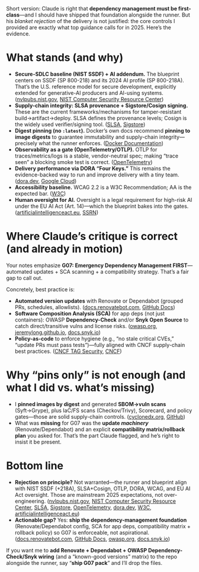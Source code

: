 Short version: Claude is right that **dependency management must be first-class**—and I should have shipped that foundation alongside the runner. But his *blanket rejection* of the delivery is not justified: the core controls I provided are exactly what top guidance calls for in 2025. Here’s the evidence.

# What stands (and why)

* **Secure-SDLC baseline (NIST SSDF) + AI addendum.** The blueprint centers on SSDF (SP 800-218) and its 2024 AI profile (SP 800-218A). That’s the U.S. reference model for secure development, explicitly extended for generative-AI producers and AI-using systems. ([nvlpubs.nist.gov][1], [NIST Computer Security Resource Center][2])
* **Supply-chain integrity: SLSA provenance + Sigstore/Cosign signing.** These are the current frameworks/mechanisms for tamper-resistant build→artifact→deploy. SLSA defines the provenance levels; Cosign is the widely used verifier/signing tool. ([SLSA][3], [Sigstore][4])
* **Digest pinning (no `:latest`).** Docker’s own docs recommend **pinning to image digests** to guarantee immutability and supply-chain integrity—precisely what the runner enforces. ([Docker Documentation][5])
* **Observability as a gate (OpenTelemetry/OTLP).** OTLP for traces/metrics/logs is a stable, vendor-neutral spec; making “trace seen” a blocking smoke test is correct. ([OpenTelemetry][6])
* **Delivery performance via DORA “Four Keys.”** This remains the evidence-backed way to run and improve delivery with a tiny team. ([dora.dev][7], [Google Cloud][8])
* **Accessibility baseline.** WCAG 2.2 is a W3C Recommendation; AA is the expected bar. ([W3C][9])
* **Human oversight for AI.** Oversight is a legal requirement for high-risk AI under the EU AI Act (Art. 14)—which the blueprint bakes into the gates. ([artificialintelligenceact.eu][10], [SSRN][11])

# Where Claude’s critique is **correct** (and already in motion)

Your notes emphasize **G07: Emergency Dependency Management FIRST**—automated updates + SCA scanning + a compatibility strategy. That’s a fair gap to call out. &#x20;

Concretely, best practice is:

* **Automated version updates** with Renovate or Dependabot (grouped PRs, schedules, allowlists). ([docs.renovatebot.com][12], [GitHub Docs][13])
* **Software Composition Analysis (SCA)** for app deps (not just containers): OWASP **Dependency-Check** and/or **Snyk Open Source** to catch direct/transitive vulns and license risks. ([owasp.org][14], [jeremylong.github.io][15], [docs.snyk.io][16])
* **Policy-as-code** to enforce hygiene (e.g., “no stale critical CVEs,” “update PRs must pass tests”)—fully aligned with CNCF supply-chain best practices. ([CNCF TAG Security][17], [CNCF][18])

# Why “pins only” is **not** enough (and what I did vs. what’s missing)

* I **pinned images by digest** and generated **SBOM→vuln scans** (Syft→Grype), plus IaC/FS scans (Checkov/Trivy), Scorecard, and policy gates—those are solid supply-chain controls. ([cyclonedx.org][19], [GitHub][20])
* What was **missing** for G07 was the **update *machinery*** (Renovate/Dependabot) and an explicit **compatibility matrix/rollback plan** you asked for. That’s the part Claude flagged, and he’s right to insist it be present.&#x20;

# Bottom line

* **Rejection on principle?** Not warranted—the runner and blueprint align with NIST SSDF (+218A), SLSA+Cosign, OTLP, DORA, WCAG, and EU AI Act oversight. Those are mainstream 2025 expectations, not over-engineering. ([nvlpubs.nist.gov][1], [NIST Computer Security Resource Center][21], [SLSA][22], [Sigstore][4], [OpenTelemetry][6], [dora.dev][7], [W3C][9], [artificialintelligenceact.eu][10])
* **Actionable gap?** Yes: **ship the dependency-management foundation** (Renovate/Dependabot config, SCA for app deps, compatibility matrix + rollback policy) so G07 is enforceable, not aspirational. ([docs.renovatebot.com][23], [GitHub Docs][13], [owasp.org][14], [docs.snyk.io][16])

If you want me to **add Renovate + Dependabot + OWASP Dependency-Check/Snyk wiring** (and a “known-good versions” matrix) to the repo alongside the runner, say “**ship G07 pack**” and I’ll drop the files.

[1]: https://nvlpubs.nist.gov/nistpubs/specialpublications/nist.sp.800-218.pdf?utm_source=chatgpt.com "Secure Software Development Framework (SSDF) Version 1.1"
[2]: https://csrc.nist.gov/news/2024/nist-publishes-sp-800-218a?utm_source=chatgpt.com "NIST Publishes SP 800-218A | CSRC"
[3]: https://slsa.dev/spec/v1.0/levels?utm_source=chatgpt.com "Security levels"
[4]: https://docs.sigstore.dev/cosign/?utm_source=chatgpt.com "Cosign"
[5]: https://docs.docker.com/build/building/best-practices/?utm_source=chatgpt.com "Building best practices"
[6]: https://opentelemetry.io/docs/specs/otlp/?utm_source=chatgpt.com "OTLP Specification 1.7.0"
[7]: https://dora.dev/guides/dora-metrics-four-keys/?utm_source=chatgpt.com "DORA's software delivery metrics: the four keys"
[8]: https://cloud.google.com/blog/products/devops-sre/using-the-four-keys-to-measure-your-devops-performance?utm_source=chatgpt.com "Use Four Keys metrics like change failure rate to measure ..."
[9]: https://www.w3.org/TR/WCAG22/?utm_source=chatgpt.com "Web Content Accessibility Guidelines (WCAG) 2.2"
[10]: https://artificialintelligenceact.eu/article/14/?utm_source=chatgpt.com "Article 14: Human Oversight | EU Artificial Intelligence Act"
[11]: https://papers.ssrn.com/sol3/papers.cfm?abstract_id=5147196&utm_source=chatgpt.com "Human Oversight under Article 14 of the EU AI Act"
[12]: https://docs.renovatebot.com/?utm_source=chatgpt.com "Renovate Documentation"
[13]: https://docs.github.com/en/code-security/dependabot/dependabot-version-updates/configuring-dependabot-version-updates?utm_source=chatgpt.com "Configuring Dependabot version updates"
[14]: https://owasp.org/www-project-dependency-check/?utm_source=chatgpt.com "OWASP Dependency-Check"
[15]: https://jeremylong.github.io/DependencyCheck/?utm_source=chatgpt.com "About – dependency-check-maven - GitHub Pages"
[16]: https://docs.snyk.io/developer-tools/snyk-cli/scan-and-maintain-projects-using-the-cli/snyk-cli-for-open-source?utm_source=chatgpt.com "Snyk CLI for Open Source"
[17]: https://tag-security.cncf.io/blog/software-supply-chain-security-best-practices-v2/?utm_source=chatgpt.com "Software Supply Chain Security Best Practices v2"
[18]: https://www.cncf.io/blog/2024/02/14/policy-as-code-in-the-software-supply-chain/?utm_source=chatgpt.com "Policy-as-Code in the software supply chain - CNCF"
[19]: https://cyclonedx.org/specification/overview/?utm_source=chatgpt.com "Specification Overview"
[20]: https://github.com/anchore/syft?utm_source=chatgpt.com "anchore/syft: CLI tool and library for generating a Software ..."
[21]: https://csrc.nist.gov/pubs/sp/800/218/a/final?utm_source=chatgpt.com "Secure Software Development Practices for Generative AI and ..."
[22]: https://slsa.dev/?utm_source=chatgpt.com "SLSA • Supply-chain Levels for Software Artifacts"
[23]: https://docs.renovatebot.com/configuration-options/?utm_source=chatgpt.com "Configuration Options - Renovate Docs"
